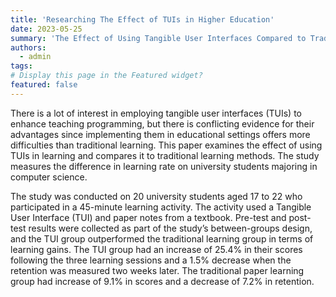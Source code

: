```yaml
---
title: 'Researching The Effect of TUIs in Higher Education'
date: 2023-05-25
summary: 'The Effect of Using Tangible User Interfaces Compared to Traditional Learning for Teaching Programming in Higher Education: An Experimental Study'
authors:
  - admin
tags: 
# Display this page in the Featured widget?
featured: false
---
```

There is a lot of interest in employing tangible user interfaces (TUIs) to enhance teaching programming, but there is conflicting evidence for their advantages since implementing them in educational settings offers more difficulties than traditional learning. This paper examines the effect of using TUIs in learning and compares it to traditional learning methods. The study measures the difference in learning rate on university students majoring in computer science. 

The study was conducted on 20 university students aged 17 to 22 who participated in a 45-minute learning activity. The activity used a Tangible User Interface (TUI) and paper notes from a textbook. Pre-test and post-test results were collected as part of the study’s between-groups design, and the TUI group outperformed the traditional learning group in terms of learning gains. The TUI group had an increase of 25.4% in their scores following the three learning sessions and a 1.5% decrease when the retention was measured two weeks later. The traditional paper learning group had increase of 9.1% in scores and a decrease of 7.2% in retention.